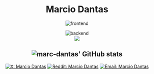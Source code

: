 <div align="center">

# Marcio Dantas

![frontend](https://skillicons.dev/icons?i=python,rust,ts)<br>



![backend](https://skillicons.dev/icons?i=django,mysql,postgres,nodejs,react)<br>
![](https://skillicons.dev/icons?i=)

![marc-dantas' GitHub stats](https://github-readme-stats.vercel.app/api?username=marc-dantas\&theme=dark\&rank_icon=github\&hide=contribs\&show_icons=true)
---

[![X: Marcio Dantas](https://img.shields.io/badge/-Marcio_Dantas-black?style=flat&logo=X&logoColor=white)](https://x.com/marc_dantas)
[![Reddit: Marcio Dantas](https://img.shields.io/badge/-Marcio_Dantas-orange?style=flat&logo=reddit&logoColor=white)](https://www.reddit.com/user/marcdantas/)
[![Email: Marcio Dantas](https://img.shields.io/badge/-marcio.dantas.pro@outlook.com-006bed?style=flat&logo=gmail&logoColor=white)](mailto:marcio.dantas.pro@outlook.com)

</div>